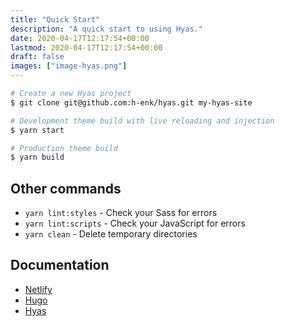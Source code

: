 ```yaml
---
title: "Quick Start"
description: "A quick start to using Hyas."
date: 2020-04-17T12:17:54+00:00
lastmod: 2020-04-17T12:17:54+00:00
draft: false
images: ["image-hyas.png"]
---
```


```bash
# Create a new Hyas project
$ git clone git@github.com:h-enk/hyas.git my-hyas-site

# Development theme build with live reloading and injection
$ yarn start

# Production theme build
$ yarn build
```

## Other commands

- `yarn lint:styles` - Check your Sass for errors
- `yarn lint:scripts` -  Check your JavaScript for errors
- `yarn clean` -  Delete temporary directories

## Documentation

- [Netlify](https://docs.netlify.com/)
- [Hugo](https://gohugo.io/documentation/)
- [Hyas](https://gethyas.com/)
